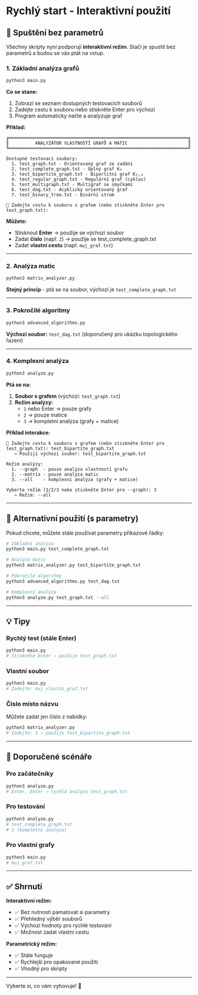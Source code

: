 # Rychlý start - Interaktivní použití

## 🚀 Spuštění bez parametrů

Všechny skripty nyní podporují **interaktivní režim**. Stačí je spustit bez parametrů a budou se vás ptát na vstup.

### 1. Základní analýza grafů

```bash
python3 main.py
```

**Co se stane:**
1. Zobrazí se seznam dostupných testovacích souborů
2. Zadejte cestu k souboru nebo stiskněte Enter pro výchozí
3. Program automaticky načte a analyzuje graf

**Příklad:**
```
╔════════════════════════════════════════════════════════════════════╗
║          ANALYZÁTOR VLASTNOSTÍ GRAFŮ A MATIC                       ║
╚════════════════════════════════════════════════════════════════════╝

Dostupné testovací soubory:
  1. test_graph.txt - Orientovaný graf ze zadání
  2. test_complete_graph.txt - Úplný graf K₄
  3. test_bipartite_graph.txt - Bipartitní graf K₃,₃
  4. test_regular_graph.txt - Regulární graf (cyklus)
  5. test_multigraph.txt - Multigraf se smyčkami
  6. test_dag.txt - Acyklický orientovaný graf
  7. test_binary_tree.txt - Binární strom

📂 Zadejte cestu k souboru s grafem (nebo stiskněte Enter pro test_graph.txt): 
```

**Můžete:**
- Stisknout **Enter** → použije se výchozí soubor
- Zadat **číslo** (např. `2`) → použije se test_complete_graph.txt
- Zadat **vlastní cestu** (např. `muj_graf.txt`)

---

### 2. Analýza matic

```bash
python3 matrix_analyzer.py
```

**Stejný princip** - ptá se na soubor, výchozí je `test_complete_graph.txt`

---

### 3. Pokročilé algoritmy

```bash
python3 advanced_algorithms.py
```

**Výchozí soubor:** `test_dag.txt` (doporučený pro ukázku topologického řazení)

---

### 4. Komplexní analýza

```bash
python3 analyze.py
```

**Ptá se na:**
1. **Soubor s grafem** (výchozí: `test_graph.txt`)
2. **Režim analýzy:**
   - `1` nebo Enter → pouze grafy
   - `2` → pouze matice
   - `3` → kompletní analýza (grafy + matice)

**Příklad interakce:**
```
📂 Zadejte cestu k souboru s grafem (nebo stiskněte Enter pro test_graph.txt): test_bipartite_graph.txt
   → Použiji výchozí soubor: test_bipartite_graph.txt

Režim analýzy:
  1. --graph  - pouze analýza vlastností grafu
  2. --matrix - pouze analýza matic
  3. --all    - komplexní analýza (grafy + matice)

Vyberte režim (1/2/3 nebo stiskněte Enter pro --graph): 3
   → Režim: --all
```

---

## 📝 Alternativní použití (s parametry)

Pokud chcete, můžete stále používat parametry příkazové řádky:

```bash
# Základní analýza
python3 main.py test_complete_graph.txt

# Analýza matic
python3 matrix_analyzer.py test_bipartite_graph.txt

# Pokročilé algoritmy
python3 advanced_algorithms.py test_dag.txt

# Komplexní analýza
python3 analyze.py test_graph.txt --all
```

---

## 💡 Tipy

### Rychlý test (stále Enter)
```bash
python3 main.py
# Stiskněte Enter → použije test_graph.txt
```

### Vlastní soubor
```bash
python3 main.py
# Zadejte: muj_vlastni_graf.txt
```

### Číslo místo názvu
Můžete zadat jen číslo z nabídky:
```bash
python3 matrix_analyzer.py
# Zadejte: 3 → použije test_bipartite_graph.txt
```

---

## 🎯 Doporučené scénáře

### Pro začátečníky
```bash
python3 analyze.py
# Enter, Enter → rychlá analýza test_graph.txt
```

### Pro testování
```bash
python3 analyze.py
# test_complete_graph.txt
# 3 (kompletní analýza)
```

### Pro vlastní grafy
```bash
python3 main.py
# muj_graf.txt
```

---

## ✅ Shrnutí

**Interaktivní režim:**
- ✅ Bez nutnosti pamatovat si parametry
- ✅ Přehledný výběr souborů
- ✅ Výchozí hodnoty pro rychlé testování
- ✅ Možnost zadat vlastní cestu

**Parametrický režim:**
- ✅ Stále funguje
- ✅ Rychlejší pro opakované použití
- ✅ Vhodný pro skripty

---

Vyberte si, co vám vyhovuje! 🚀

